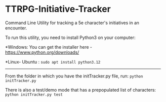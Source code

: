 # TTRPG-Initiative-Tracker

Command Line Utility for tracking a 5e character's initiatives in an encounter.

To run this utility, you need to install Python3 on your computer:

\*Windows: You can get the installer here - https://www.python.org/downloads/

\*Linux- Ubuntu : `sudo apt install python3.12`

---

From the folder in which you have the initTracker.py file, run:
`python initTracker.py`

There is also a test/demo mode that has a prepopulated list of characters:
`python initTracker.py test`
